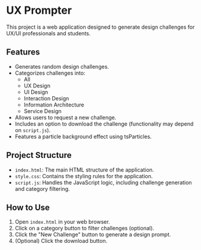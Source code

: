 # UX Prompter

This project is a web application designed to generate design challenges for UX/UI professionals and students.

## Features

*   Generates random design challenges.
*   Categorizes challenges into:
    *   All
    *   UX Design
    *   UI Design
    *   Interaction Design
    *   Information Architecture
    *   Service Design
*   Allows users to request a new challenge.
*   Includes an option to download the challenge (functionality may depend on `script.js`).
*   Features a particle background effect using tsParticles.

## Project Structure

*   `index.html`: The main HTML structure of the application.
*   `style.css`: Contains the styling rules for the application.
*   `script.js`: Handles the JavaScript logic, including challenge generation and category filtering.

## How to Use

1.  Open `index.html` in your web browser.
2.  Click on a category button to filter challenges (optional).
3.  Click the "New Challenge" button to generate a design prompt.
4.  (Optional) Click the download button.